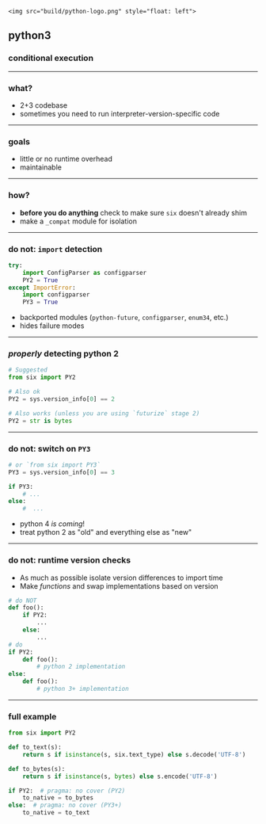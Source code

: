 ```rawhtml
<img src="build/python-logo.png" style="float: left">
```
## python3
### conditional execution

***

### what?

- 2+3 codebase
- sometimes you need to run interpreter-version-specific code

***

### goals

- little or no runtime overhead
- maintainable

***

### how?

- **before you do anything** check to make sure `six` doesn't already shim
- make a `_compat` module for isolation

***

### do not: `import` detection


```python
try:
    import ConfigParser as configparser
    PY2 = True
except ImportError:
    import configparser
    PY3 = True
```

- backported modules (`python-future`, `configparser`, `enum34`, etc.)
- hides failure modes

***

### _properly_ detecting python 2

```python
# Suggested
from six import PY2

# Also ok
PY2 = sys.version_info[0] == 2

# Also works (unless you are using `futurize` stage 2)
PY2 = str is bytes
```

***

### do not: switch on `PY3`

```python
# or `from six import PY3`
PY3 = sys.version_info[0] == 3

if PY3:
    # ...
else:
    #  ...
```
- python 4 _is coming_!
- treat python 2 as "old" and everything else as "new"


***

### do not: runtime version checks

- As much as possible isolate version differences to import time
- Make _functions_ and swap implementations based on version

```python
# do NOT
def foo():
    if PY2:
        ...
    else:
        ...
# do
if PY2:
    def foo():
        # python 2 implementation
else:
    def foo():
        # python 3+ implementation
```

***


### full example

```python
from six import PY2

def to_text(s):
    return s if isinstance(s, six.text_type) else s.decode('UTF-8')

def to_bytes(s):
    return s if isinstance(s, bytes) else s.encode('UTF-8')

if PY2:  # pragma: no cover (PY2)
    to_native = to_bytes
else:  # pragma: no cover (PY3+)
    to_native = to_text
```
